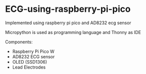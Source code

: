 # ECG-using-raspberry-pi-pico
Implemented using raspberry pi pico and AD8232 ecg sensor 

Micropython is used as programming language and Thonny as IDE

Components:
<ul>
      <li>Raspberry Pi Pico W</li>
      <li>AD8232 ECG sensor</li>
      <li>OLED (SSD1306)</li>
      <li>Lead Electrodes</li>
</ul>
